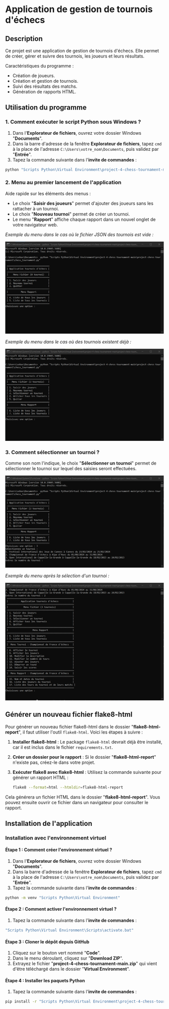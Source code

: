 # Application de gestion de tournois d'échecs

## Description
Ce projet est une application de gestion de tournois d'échecs. Elle permet de créer, gérer et suivre des tournois, les joueurs et leurs résultats.

Caractéristiques du programme :
- Création de joueurs.
- Création et gestion de tournois.
- Suivi des résultats des matchs.
- Génération de rapports HTML.

## Utilisation du programme

### 1. Comment exécuter le script Python sous Windows ?

1. Dans l'__Explorateur de fichiers__, ouvrez votre dossier Windows "__Documents__".
2. Dans la barre d'adresse de la fenêtre __Explorateur de fichiers__, tapez `cmd` à la place de l'adresse `C:\Users\votre_nom\Documents`, puis validez par "__Entrée__".
3. Tapez la commande suivante dans l'__invite de commandes__ :

```bash
python "Scripts Python\Virtual Environment\project-4-chess-tournament-main\project-chess-tournament\chess_tournament.py"
```

### 2. Menu au premier lancement de l'application

Aide rapide sur les éléments des menus :
- Le choix "__Saisir des joueurs__" permet d'ajouter des joueurs sans les rattacher à un tournoi.
- Le choix "__Nouveau tournoi__" permet de créer un tournoi.
- Le menu "__Rapport__" affiche chaque rapport dans un nouvel onglet de votre navigateur web.

_Exemple du menu dans le cas où le fichier JSON des tournois est vide :_

![Capture d'écran du menu au lancement sans tournoi](<docs/Use/2025-03-23 21_46_37-C__Windows_System32_cmd.exe - python  _Scripts Python_Virtual Environment_projec.png>)

_Exemple du menu dans le cas où des tournois existent déjà :_

![Capture d'écran du menu au lancement avec tournoi](<docs/Use/2025-03-23 21_56_37-C__Windows_System32_cmd.exe - python  _Scripts Python_Virtual Environment_projec.png>)

### 3. Comment sélectionner un tournoi ?

Comme son nom l'indique, le choix "__Sélectionner un tournoi__" permet de sélectionner le tournoi sur lequel des saisies seront effectuées.

![Capture d'écran du menu pour sélectionner un tournoi](<docs/Use/2025-03-23 22_06_34-C__Windows_System32_cmd.exe - python  _Scripts Python_Virtual Environment_projec.png>)

_Exemple du menu après la sélection d'un tournoi :_

![Capture d'écran du menu après avoir sélectionné un tournoi](<docs/Use/2025-03-23 22_10_45-C__Windows_System32_cmd.exe - python  _Scripts Python_Virtual Environment_projec.png>)

## Générer un nouveau fichier flake8-html

Pour générer un nouveau fichier flake8-html dans le dossier "__flake8-html-report__", il faut utiliser l'outil `flake8-html`. Voici les étapes à suivre :

1. **Installer flake8-html** : Le package `flake8-html` devrait déjà être installé, car il est inclus dans le fichier `requirements.txt`.

2. **Créer un dossier pour le rapport** : Si le dossier "__flake8-html-report__" n'existe pas, créez-le dans votre projet.

3. **Exécuter flake8 avec flake8-html** : Utilisez la commande suivante pour générer un rapport HTML :
   ```bash
   flake8 --format=html --htmldir=flake8-html-report
   ```

Cela générera un fichier HTML dans le dossier "__flake8-html-report__". Vous pouvez ensuite ouvrir ce fichier dans un navigateur pour consulter le rapport.

## Installation de l'application

### Installation avec l'environnement virtuel

#### Étape 1 : Comment créer l'environnement virtuel ?
1. Dans l'__Explorateur de fichiers__, ouvrez votre dossier Windows "__Documents__".
2. Dans la barre d'adresse de la fenêtre __Explorateur de fichiers__, tapez `cmd` à la place de l'adresse `C:\Users\votre_nom\Documents`, puis validez par "__Entrée__".
3. Tapez la commande suivante dans l'__invite de commandes__ :

```bash
python -m venv "Scripts Python\Virtual Environment"
```

#### Étape 2 : Comment activer l'environnement virtuel ?
1. Tapez la commande suivante dans l'__invite de commandes__ :

```bash
"Scripts Python\Virtual Environment\Scripts\activate.bat"
```

#### Étape 3 : Cloner le dépôt depuis GitHub

1. Cliquez sur le bouton vert nommé "__Code__".
2. Dans le menu déroulant, cliquez sur "__Download ZIP__".
3. Extrayez le fichier "__project-4-chess-tournament-main.zip__" qui vient d'être téléchargé dans le dossier "__Virtual Environment__".

#### Étape 4 : Installer les paquets Python

1. Tapez la commande suivante dans l'__invite de commandes__ :

```bash
pip install -r "Scripts Python\Virtual Environment\project-4-chess-tournament-main\requirements.txt"
```
